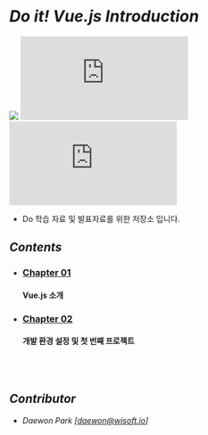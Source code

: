 # *Do it! Vue.js Introduction*

![](https://img.shields.io/badge/start%20date%20%20-20.05.03-green?style=flat-square&logo=start) ![GitHub last commit](https://img.shields.io/github/last-commit/MoochiPark/do-it-vue.js?style=flat-square) ![GitHub top language](https://img.shields.io/github/languages/top/moochipark/do-it-vue.js?color=orange&logo=javascript&style=flat-square)


- Do 학습 자료 및 발표자료를 위한 저장소 입니다.

## *Contents*

- ### [Chapter 01]( https://www.notion.so/01-Vue-js-9a739062f2fc44ffa2ea8235fe62b4e6 )

  #### Vue.js 소개

- ### [Chapter 02]( https://www.notion.so/02-d4cf4f11071b4a2b8a094eb3b9d064ea )

  #### 개발 환경 설정 및 첫 번째 프로젝트

  
<br></br>

## *Contributor*

 - *Daewon Park* *[<daewon@wisoft.io>]*
